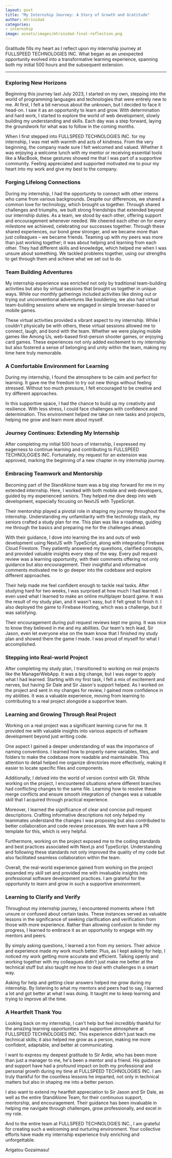 ```yaml
---
layout: post
title: "My Internship Journey: A Story of Growth and Gratitude"
author: mtrinidad
categories: 
- internship
image: assets/images/mtrinidad-final-reflection.png
---
```

Gratitude fills my heart as I reflect upon my internship journey at FULLSPEED TECHNOLOGIES INC. What began as an unexpected opportunity evolved into a transformative learning experience, spanning both my initial 500 hours and the subsequent extension.

--- 
### Exploring New Horizons

Beginning this journey last July 2023, I started on my own, stepping into the world of programming languages and technologies that were entirely new to me. At first, I felt a bit nervous about the unknown, but I decided to face it head-on. I saw it as an opportunity to learn and grow. With determination and hard work, I started to explore the world of web development, slowly building my understanding and skills. Each day was a step forward, laying the groundwork for what was to follow in the coming months.

When I first stepped into FULLSPEED TECHNOLOGIES INC. for my internship, I was met with warmth and acts of kindness. From the very beginning, the company made sure I felt welcomed and valued. Whether it was enjoying a welcome lunch with my mentor or receiving essential tools like a MacBook, these gestures showed me that I was part of a supportive community. Feeling appreciated and supported motivated me to pour my heart into my work and give my best to the company.

### Forging Lifelong Connections

During my internship, I had the opportunity to connect with other interns who came from various backgrounds. Despite our differences, we shared a common love for technology, which brought us together. Through shared challenges and triumphs, we built strong friendships that extended beyond our internship duties. As a team, we stood by each other, offering support and encouragement whenever needed. We cheered each other on for every milestone we achieved, celebrating our successes together. Through these shared experiences, our bond grew stronger, and we became more than just colleagues – we became friends. Teaming up with my peers was more than just working together; it was about helping and learning from each other. They had different skills and knowledge, which helped me when I was unsure about something. We tackled problems together, using our strengths to get through them and achieve what we set out to do.

### Team Building Adventures

My internship experience was enriched not only by traditional team-building activities but also by virtual sessions that brought us together in unique ways. While our monthly gatherings included activities like dining out or trying out unconventional adventures like bouldering, we also had virtual team-building sessions where we engaged in simple browser-based or mobile games.

These virtual activities provided a vibrant aspect to my internship. While I couldn't physically be with others, these virtual sessions allowed me to connect, laugh, and bond with the team. Whether we were playing mobile games like Among Us, web-based first-person shooter games, or enjoying card games. These experiences not only added excitement to my internship but also fostered a sense of belonging and unity within the team, making my time here truly memorable.

### A Comfortable Environment for Learning

During my internship, I found the atmosphere to be calm and perfect for learning. It gave me the freedom to try out new things without feeling stressed. Without too much pressure, I felt encouraged to be creative and try different approaches.

In this supportive space, I had the chance to build up my creativity and resilience. With less stress, I could face challenges with confidence and determination. This environment helped me take on new tasks and projects, helping me grow and learn more about myself.

### Journey Continues: Extending My Internship

After completing my initial 500 hours of internship, I expressed my eagerness to continue learning and contributing to FULLSPEED TECHNOLOGIES INC. Fortunately, my request for an extension was approved, marking the beginning of a new chapter in my internship journey.

### Embracing Teamwork and Mentorship

Becoming part of the StandAlone team was a big step forward for me in my extended internship. Here, I worked with both mobile and web developers, guided by my experienced seniors. They helped me dive deep into web development, especially focusing on NextJS with TypeScript.

Their mentorship played a pivotal role in shaping my journey throughout the internship. Understanding my unfamiliarity with the technology stack, my seniors crafted a study plan for me. This plan was like a roadmap, guiding me through the basics and preparing me for the challenges ahead.

With their guidance, I dove into learning the ins and outs of web development using NextJS with TypeScript, along with integrating Firebase Cloud Firestore. They patiently answered my questions, clarified concepts, and provided valuable insights every step of the way. Every pull request review was a learning opportunity, with their comments offering not only guidance but also encouragement. Their insightful and informative comments motivated me to go deeper into the codebase and explore different approaches.

Their help made me feel confident enough to tackle real tasks. After studying hard for two weeks, I was surprised at how much I had learned. I even used what I learned to make an online multiplayer board game. It was the result of my study plan, and it wasn't easy, but it felt great to finish it. I also deployed the game to Firebase Hosting, which was a challenge, but it was satisfying.

Their encouragement during pull request reviews kept me going. It was nice to know they believed in me and my abilities. Our team's tech lead, Sir Jason, even let everyone else on the team know that I finished my study plan and showed them the game I made. I was proud of myself for what I accomplished.

### Stepping into Real-world Project

After completing my study plan, I transitioned to working on real projects like the ManagerWebApp. It was a big change, but I was eager to apply what I had learned. Starting with my first task, I felt a mix of excitement and nerves, but having Sir Dale and Sir Jason's support helped. As I worked on the project and sent in my changes for review, I gained more confidence in my abilities. It was a valuable experience, moving from learning to contributing to a real project alongside a supportive team.

### Learning and Growing Through Real Project

Working on a real project was a significant learning curve for me. It provided me with valuable insights into various aspects of software development beyond just writing code.

One aspect I gained a deeper understanding of was the importance of naming conventions. I learned how to properly name variables, files, and folders to make the codebase more readable and maintainable. This attention to detail helped me organize directories more effectively, making it easier to locate specific files and components.

Additionally, I delved into the world of version control with Git. While working on the project, I encountered situations where different branches had conflicting changes to the same file. Learning how to resolve these merge conflicts and ensure smooth integration of changes was a valuable skill that I acquired through practical experience.

Moreover, I learned the significance of clear and concise pull request descriptions. Crafting informative descriptions not only helped my teammates understand the changes I was proposing but also contributed to better collaboration and code review processes. We even have a PR template for this, which is very helpful.

Furthermore, working on the project exposed me to the coding standards and best practices associated with Next.js and TypeScript. Understanding and following these standards not only improved the quality of my code but also facilitated seamless collaboration within the team.

Overall, the real-world experience gained from working on the project expanded my skill set and provided me with invaluable insights into professional software development practices. I am grateful for the opportunity to learn and grow in such a supportive environment.

### Learning to Clarify and Verify

Throughout my internship journey, I encountered moments where I felt unsure or confused about certain tasks. These instances served as valuable lessons in the significance of seeking clarification and verification from those with more experience. Rather than allowing confusion to hinder my progress, I learned to embrace it as an opportunity to engage with my mentors and peers.

By simply asking questions, I learned a ton from my seniors. Their advice and experience made my work much better. Plus, as I kept asking for help, I noticed my work getting more accurate and efficient. Talking openly and working together with my colleagues didn't just make me better at the technical stuff but also taught me how to deal with challenges in a smart way.

Asking for help and getting clear answers helped me grow during my internship. By listening to what my mentors and peers had to say, I learned a lot and got better at what I was doing. It taught me to keep learning and trying to improve all the time.

### A Heartfelt Thank You

Looking back on my internship, I can't help but feel incredibly thankful for the amazing learning opportunities and supportive atmosphere at FULLSPEED TECHNOLOGIES INC. This experience didn't just teach me technical skills; it also helped me grow as a person, making me more confident, adaptable, and better at communicating.

I want to express my deepest gratitude to Sir Ardie, who has been more than just a manager to me, he's been a mentor and a friend. His guidance and support have had a profound impact on both my professional and personal growth during my time at FULLSPEED TECHNOLOGIES INC. I am truly thankful for the countless lessons he imparted, not only in technical matters but also in shaping me into a better person.

I also want to extend my heartfelt appreciation to Sir Jason and Sir Dale, as well as the entire StandAlone Team, for their continuous support, mentorship, and encouragement. Their guidance has been invaluable in helping me navigate through challenges, grow professionally, and excel in my role.

And to the entire team at FULLSPEED TECHNOLOGIES INC., I am grateful for creating such a welcoming and nurturing environment. Your collective efforts have made my internship experience truly enriching and unforgettable.

Arigatou Gozaimasu!